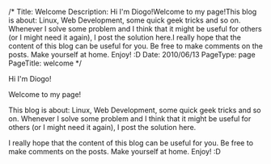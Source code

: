 /*
Title: Welcome
Description: Hi I'm Diogo!Welcome to my page!This blog is about: Linux, Web Development, some quick geek tricks and so on. Whenever I solve some problem and I think that it might be useful for others (or I might need it again), I post the solution here.I really hope that the content of this blog can be useful for you. Be free to make comments on the posts. Make yourself at home. Enjoy! :D
Date: 2010/06/13
PageType: page
PageTitle: welcome
*/

Hi I'm Diogo!

Welcome to my page!

This blog is about: Linux, Web Development, some quick geek tricks and so on. Whenever I solve some problem and I think that it might be useful for others (or I might need it again), I post the solution here.

I really hope that the content of this blog can be useful for you. Be free to make comments on the posts. Make yourself at home. Enjoy! :D


